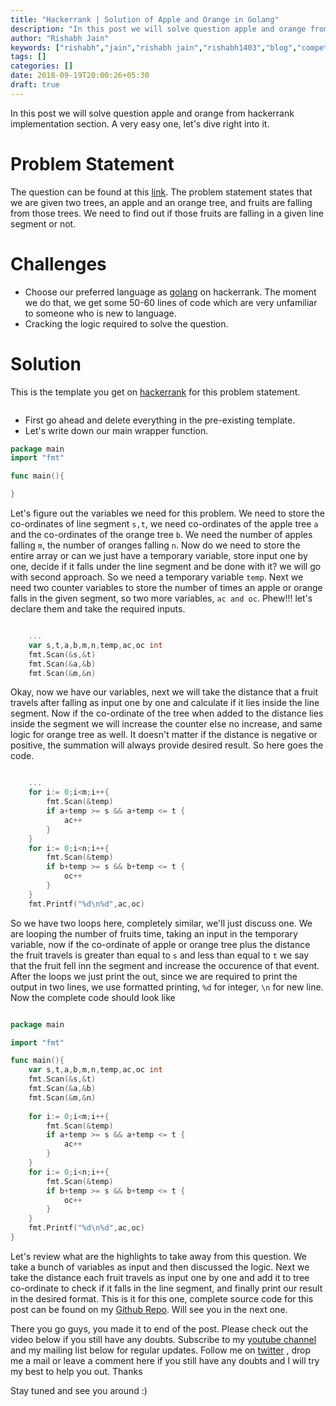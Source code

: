 ```yaml
---
title: "Hackerrank | Solution of Apple and Orange in Golang"
description: "In this post we will solve question apple and orange from hackerrank implementation section. A very easy one, let's dive right into it."
author: "Rishabh Jain"
keywords: ["rishabh","jain","rishabh jain","rishabh1403","blog","competitive","coding","programming","tech","technology"]
tags: []
categories: []
date: 2018-09-19T20:00:26+05:30
draft: true
---
```

In this post we will solve question apple and orange from hackerrank implementation section. A very easy one, let's dive right into it.
<!--more-->
# Problem Statement
The question can be found at this [link](https://www.hackerrank.com/challenges/apple-and-orange/problem). The problem statement states that we are given two trees, an apple and an orange tree, and fruits are falling from those trees. We need to find out if those fruits are falling in a given line segment or not.

# Challenges

* Choose our preferred language as [golang](https://golang.org/) on hackerrank. The moment we do that, we get some 50-60 lines of code which are very unfamiliar to someone who is new to language.
* Cracking the logic required to solve the question.

# Solution

This is the template you get on [hackerrank](https://www.hackerrank.com/) for this problem statement.

```go


```
* First go ahead and delete everything in the pre-existing template.
* Let's write down our main wrapper function.

```go
package main
import "fmt"

func main(){

}
```
Let's figure out the variables we need for this problem. We need to store the co-ordinates of line segment `s,t`, we need co-ordinates of the apple tree `a` and the co-ordinates of the orange tree `b`. We need the number of apples falling `m`, the number of oranges falling `n`. Now do we need to store the entire array or can we just have a temporary variable, store input one by one, decide if it falls under the line segment and be done with it? we will go with second approach. So we need a temporary variable `temp`. Next we need two counter variables to store the number of times an apple or orange falls in the given segment, so two more variables, `ac and oc`. Phew!!! let's declare them and take the required inputs.

```go

    ...
    var s,t,a,b,m,n,temp,ac,oc int
    fmt.Scan(&s,&t)
    fmt.Scan(&a,&b)
    fmt.Scan(&m,&n)

```

Okay, now we have our variables, next we will take the distance that a fruit travels after falling as input one by one and calculate if it lies inside the line segment. Now if the co-ordinate of the tree when added to the distance lies inside the segment we will increase the counter else no increase, and same logic for orange tree as well. It doesn't matter if the distance is negative or positive, the summation will always provide desired result. So here goes the code.

```go

	...
    for i:= 0;i<m;i++{
        fmt.Scan(&temp)
        if a+temp >= s && a+temp <= t {
            ac++
        }
    }
    for i:= 0;i<n;i++{
        fmt.Scan(&temp)
        if b+temp >= s && b+temp <= t {
            oc++
        }
    }
    fmt.Printf("%d\n%d",ac,oc)

```

So we have two loops here, completely similar, we'll just discuss one. We are looping the number of fruits time, taking an input in the temporary variable, now if the co-ordinate of apple or orange tree plus the distance the fruit travels is greater than equal to `s` and less than equal to `t` we say that the fruit fell inn the segment and increase the occurence of that event. After the loops we just print the out, since we are required to print the output in two lines, we use formatted printing, `%d` for integer, `\n` for new line. Now the complete code should look like

```go

package main

import "fmt"

func main(){
    var s,t,a,b,m,n,temp,ac,oc int
    fmt.Scan(&s,&t)
    fmt.Scan(&a,&b)
    fmt.Scan(&m,&n)
    
    for i:= 0;i<m;i++{
        fmt.Scan(&temp)
        if a+temp >= s && a+temp <= t {
            ac++
        }
    }
    for i:= 0;i<n;i++{
        fmt.Scan(&temp)
        if b+temp >= s && b+temp <= t {
            oc++
        }
    }
    fmt.Printf("%d\n%d",ac,oc)
}

```

Let's review what are the highlights to take away from this question. We take a bunch of variables as input and then discussed the logic. Next we take the distance each fruit travels as input one by one and add it to tree co-ordinate to check if it falls in the line segment, and finally print our result in the desired format. This is it for this one, complete source code for this post can be found on my [Github Repo](). Will see you in the next one.

There you go guys, you made it to end of the post. Please check out the video below if you still have any doubts. Subscribe to my [youtube channel](https://www.youtube.com/channel/UC4syrEYE9_fzeVBajZIyHlA) and my mailing list below for regular updates. Follow me on [twitter](https://www.twitter.com/rishabhjain1403) , drop me a mail or leave a comment here if you still have any doubts and I will try my best to help you out. Thanks

Stay tuned and see you around :)
<!--
{{< youtube I8_pURh3l_s >}}  -->
